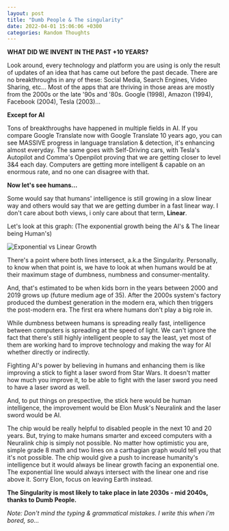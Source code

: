 ```yaml
---
layout: post
title: "Dumb People & The singularity"
date: 2022-04-01 15:06:06 +0300
categories: Random Thoughts
---
```


**WHAT DID WE INVENT IN THE PAST +10 YEARS?**

Look around, every technology and platform you are using is only the result of updates of an idea that has came out before the past decade. There are no breakthroughs in any of these: Social Media, Search Engines, Video Sharing, etc... Most of the apps that are thriving in those areas are mostly from the 2000s or the late '90s and '80s. Google (1998), Amazon (1994), Facebook (2004), Tesla (2003)...

**Except for AI**

Tons of breakthroughs have happened in multiple fields in AI. If you compare Google Translate now with Google Translate 10 years ago, you can see MASSIVE progress in language translation & detection, it's enhancing almost everyday. The same goes with Self-Driving cars, with Tesla's Autopilot and Comma's Openpilot proving that we are getting closer to level 3&4 each day. Computers are getting more intelligent & capable on an enormous rate, and no one can disagree with that.

**Now let's see humans...**

Some would say that humans' intelligence is still growing in a slow linear way and others would say that we are getting dumber in a fast linear way. I don't care about both views, i only care about that term, **Linear**.

Let's look at this graph: (The exponential growth being the AI's & The linear being Human's)


![Exponential vs Linear Growth](https://finstart.co/wp-content/uploads/2020/03/linear-vs-exponential-5.png "Exponential & Linear")

There's a point where both lines intersect, a.k.a the Singularity. Personally, to know when that point is, we have to look at when humans would be at their maximum stage of dumbness, numbness and consumer-mentality.

And, that's estimated to be when kids born in the years between 2000 and 2019 grows up (future medium age of 35). After the 2000s system's factory produced the dumbest generation in the modern era, which then triggers the post-modern era. The first era where humans don't play a big role in.

While dumbness between humans is spreading really fast, intelligence between computers is spreading at the speed of light.
We can't ignore the fact that there's still highly intelligent people to say the least, yet most of them are working hard to improve technology and making the way for AI whether directly or indirectly.

Fighting AI's power by believing in humans and enhancing them is like improving a stick to fight a laser sword from Star Wars. It doesn't matter how much you improve it, to be able to fight with the laser sword you need to have a laser sword as well.

And, to put things on prespective, the stick here would be human intelligence, the improvement would be Elon Musk's Neuralink and the laser sword would be AI. 

The chip would be really helpful to disabled people in the next 10 and 20 years. But, trying to make humans smarter and exceed computers with a Neuralink chip is simply not possible. No matter how optimistic you are, simple grade 8 math and two lines on a carthagian graph would tell you that it's not possible. The chip would give a push to increase humanity's intelligence but it would always be linear growth facing an exponential one. The exponential line would always intersect with the linear one and rise above it. Sorry Elon, focus on leaving Earth instead. 

**The Singularity is most likely to take place in late 2030s - mid 2040s, thanks to Dumb People.**

*Note: Don't mind the typing & grammatical mistakes. I write this when i'm bored, so...*